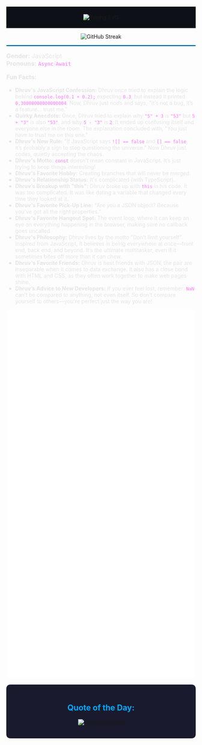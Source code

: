<p align="center" style="background-color:#0d1117; padding:20px;">
  <img src="https://readme-typing-svg.herokuapp.com?font=Work+Sans&duration=4500&pause=500&center=true&vCenter=true&color=00aaff&width=500&lines=Namaste%F0%9F%99%8F;It's+good+to+see+you+%F0%9F%98%84;You+can+scroll+to+know+about+me+%F0%9F%91%87" alt="Typing SVG" width="500" />
</p>

<p align="center">
  <img src="https://streak-stats.demolab.com?user=dhruvjsx&theme=dark&background=0D1117&stroke=ffaa00&ring=ffaa00&fire=ffaa00" width="500" alt="GitHub Streak" />
</p>

<hr style="border:1px solid #00aaff;"/>

<p style="color:#e4e4e7; font-size:16px;">
  <strong>Gender:</strong> JavaScript<br/>
  <strong>Pronouns:</strong> <code style="color:#ff77ff;">Async</code>/<code style="color:#ff77ff;">Await</code>
</p>

<p style="color:#e4e4e7; font-size:16px;">
  <strong>Fun Facts:</strong>
  <ul style="list-style-type: square; color:#e4e4e7;">
    <li><strong>Dhruv's JavaScript Confession:</strong> Dhruv once tried to explain the logic behind <code style="color:#ff77ff;">console.log(0.1 + 0.2);</code> expecting <code style="color:#ff77ff;">0.3</code>, but instead it printed <code style="color:#ff77ff;">0.30000000000000004</code>. Now, Dhruv just nods and says, "It’s not a bug, it’s a feature... trust me."</li>
      <li><strong>Quirky Anecdote:</strong> Once, Dhruv tried to explain why <code style="color:#ff77ff;">"5" + 3</code> is <code style="color:#ff77ff;">"53"</code> but <code style="color:#ff77ff;">5 + "3"</code> is also <code style="color:#ff77ff;">"53"</code>, and why <code style="color:#ff77ff;">5 - "3"</code> is <code style="color:#ff77ff;">2</code>. It ended up confusing itself and everyone else in the room. The explanation concluded with, "You just have to trust me on this one."
    <li><strong>Dhruv's New Rule:</strong> "If JavaScript says <code style="color:#ff77ff;">![] == false</code> and <code style="color:#ff77ff;">[] == false</code>, it’s probably a sign to stop questioning the universe." Now Dhruv just codes, quietly accepting the chaos.</li>
      <li><strong>Dhruv's Motto:</strong> <code style="color:#ff77ff;">const</code> doesn’t mean constant in JavaScript. It’s just trying to keep things interesting!</li>
    <li><strong>Dhruv's Favorite Hobby:</strong> Creating branches that will never be merged.</li>
    <li><strong>Dhruv's Relationship Status:</strong> It's complicated (with TypeScript).</li>
    <li><strong>Dhruv’s Breakup with "this":</strong> Dhruv broke up with <code style="color:#ff77ff;">this</code> in his code. It was too complicated. It was like dating a variable that changed every time they looked at it.</li>
    <li><strong>Dhruv's Favorite Pick-Up Line:</strong> "Are you a JSON object? Because you've got all the right properties."</li>
    <li><strong>Dhruv's Favorite Hangout Spot:</strong> The event loop, where it can keep an eye on everything happening in the browser, making sure no callback goes uncalled.</li>
    <li><strong>Dhruv's Philosophy:</strong> Dhruv lives by the motto "Don’t limit yourself". Inspired from JavaScript, It believes in being everywhere at once—front end, back end, and beyond. It’s the ultimate multitasker, even if it sometimes bites off more than it can chew.</li>
    <li><strong>Dhruv's Favorite Friends:</strong> Dhruv is best friends with JSON, the pair are inseparable when it comes to data exchange. It also has a close bond with HTML and CSS, as they often work together to make web pages shine.</li>
      <li><strong>Dhruv’s Advice to New Developers:</strong> If you ever feel lost, remember: <code style="color:#ff77ff;">NaN</code> can’t be compared to anything, not even itself. So don’t compare yourself to others—you're perfect just the way you are!</li>
  </ul>
</p>

<p align="center">
  <img src="/github-metrics.svg" alt="Metrics" width="500">
</p>

<div align="center" style="background-color:#1a1a2e; padding:20px; border-radius:10px;">
  <h2 style="color:#00aaff;">Quote of the Day:</h2>
  <p>
    <img src="https://quotes-github-readme.vercel.app/api?type=horizontal&theme=catppuccin_Mocha&color=ffaa00" width="500" alt="Readme Quotes" />
  </p>
</div>
